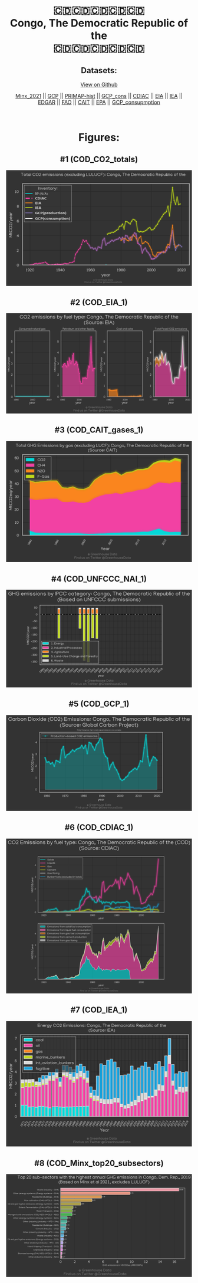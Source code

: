 
<center>
<h1 align="center">
🇨🇩🇨🇩🇨🇩🇨🇩🇨🇩
<br>
Congo, The Democratic Republic of the
<br>
🇨🇩🇨🇩🇨🇩🇨🇩🇨🇩
</h1>
<h2>Datasets:</h2>
<p><a href="https://github.com/dquintani/GreenhouseData/tree/master/country_data/COD_Congo, The Democratic Republic of the/data">View on Github</a>
<br></p><p><a href="data/COD_Minx_2021.csv">Minx_2021</a> || <a href="data/COD_GCP.csv">GCP</a> || <a href="data/COD_PRIMAP-hist.csv">PRIMAP-hist</a> || <a href="data/COD_GCP_cons.csv">GCP_cons</a> || <a href="data/COD_CDIAC.csv">CDIAC</a> || <a href="data/COD_EIA.csv">EIA</a> || <a href="data/COD_IEA.csv">IEA</a> || <a href="data/COD_EDGAR.csv">EDGAR</a> || <a href="data/COD_FAO.csv">FAO</a> || <a href="data/COD_CAIT.csv">CAIT</a> || <a href="data/COD_EPA.csv">EPA</a> || <a href="data/COD_GCP_consupmption.csv">GCP_consupmption</a></p><p><br></p>
<h1>Figures:</h1><h2>#1 (COD_CO2_totals)</h2>
<p><img alt="" src="figures/COD_CO2_totals.png" /></p><h2>#2 (COD_EIA_1)</h2>
<p><img alt="" src="figures/COD_EIA_1.png" /></p><h2>#3 (COD_CAIT_gases_1)</h2>
<p><img alt="" src="figures/COD_CAIT_gases_1.png" /></p><h2>#4 (COD_UNFCCC_NAI_1)</h2>
<p><img alt="" src="figures/COD_UNFCCC_NAI_1.png" /></p><h2>#5 (COD_GCP_1)</h2>
<p><img alt="" src="figures/COD_GCP_1.png" /></p><h2>#6 (COD_CDIAC_1)</h2>
<p><img alt="" src="figures/COD_CDIAC_1.png" /></p><h2>#7 (COD_IEA_1)</h2>
<p><img alt="" src="figures/COD_IEA_1.png" /></p><h2>#8 (COD_Minx_top20_subsectors)</h2>
<p><img alt="" src="figures/COD_Minx_top20_subsectors.png" /></p>